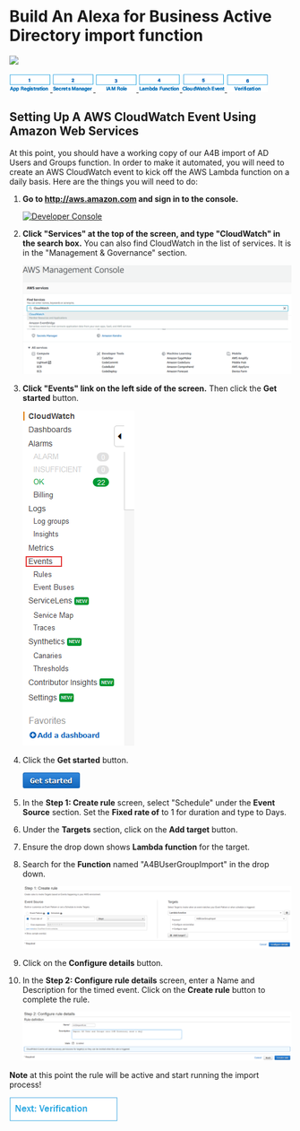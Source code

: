 # Build An Alexa for Business Active Directory import function
<img src="https://m.media-amazon.com/images/G/01/mobile-apps/dex/alexa/alexa-skills-kit/tutorials/quiz-game/header._TTH_.png" />

[ ![ AD App Registration ](./images/1_app_reg.png) ](./1-ad-app-registration.md)[ ![ Create Secret Store ](./images/2_sec_man.png) ](./2-secrets-manager.md)[ ![ Create IAM Role ](./images/3_iam_rl.png) ](./3-iam-role.md)[ ![ Lambda Function ](./images/4_lmb_func.png) ](./4-lambda-function.md)[ ![ CloudWatch Event ](./images/5_cld_evnt.png) ](./5-cloudwatch-event.md)[ ![ Verification ](./images/6_ver.png) ](./6-testing.md)

## Setting Up A AWS CloudWatch Event Using Amazon Web Services

At this point, you should have a working copy of our A4B import of AD Users and Groups function.  In order to make it automated, you will need to create an AWS CloudWatch event to kick off the AWS Lambda function on a daily basis.  Here are the things you will need to do:

1. **Go to http://aws.amazon.com and sign in to the console.** 

    [![Developer Console](https://m.media-amazon.com/images/G/01/mobile-apps/dex/alexa/alexa-skills-kit/tutorials/general/2-1-sign-in-to-the-console._TTH_.png)](https://console.aws.amazon.com/console/home)

2. **Click "Services" at the top of the screen, and type "CloudWatch" in the search box.**  You can also find CloudWatch in the list of services.  It is in the "Management & Governance" section.

    [![CloudWatch Events](./images/CloudWatch_Search.png)](https://console.aws.amazon.com/cloudwatch/home)

3. **Click "Events" link on the left side of the screen.** Then click the **Get started** button.

    ![CloudWatch Events](./images/Events.png)

4. Click the **Get started** button.

    ![CloudWatch Events](./images/get_started_button.png)

5. In the **Step 1: Create rule** screen, select "Schedule" under the **Event Source** section.
    Set the **Fixed rate of** to 1 for duration and type to Days.

6. Under the **Targets** section, click on the **Add target** button.

7. Ensure the drop down shows **Lambda function** for the target.

8. Search for the **Function** named "A4BUserGroupImport" in the drop down.

    ![CloudWatch Events](./images/create_rule.png)

9. Click on the **Configure details** button.

10. In the **Step 2: Configure rule details** screen, enter a Name and Description for the timed event. Click on the **Create rule** button to complete the rule.

    ![CloudWatch Events](./images/configure_rule.png)

**Note** at this point the rule will be active and start running the import process!


[![Next](./images/6_verification.png)](6-testing.md)
